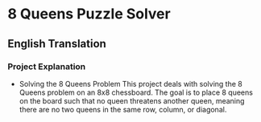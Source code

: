 # 8 Queens Puzzle Solver

## English Translation

### Project Explanation
- Solving the 8 Queens Problem
This project deals with solving the 8 Queens problem on an 8x8 chessboard. The goal is to place 8 queens on the board such that no queen threatens another queen, meaning there are no two queens in the same row, column, or diagonal.
